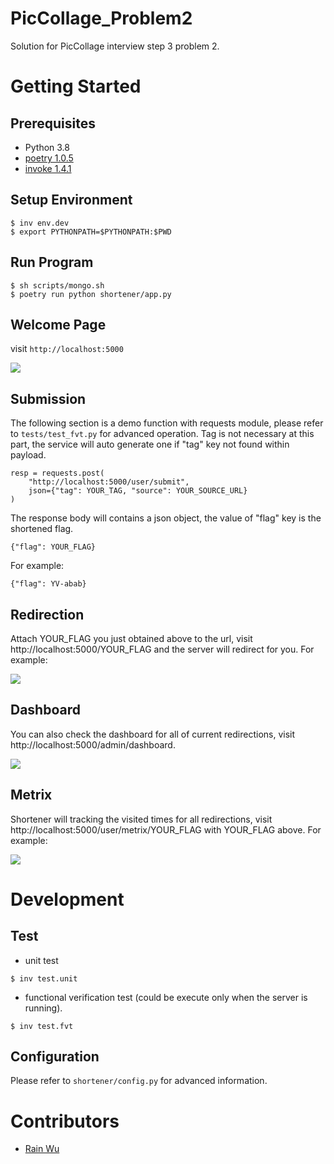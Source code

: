 # PicCollage_Problem2

Solution for PicCollage interview step 3 problem 2.

# Getting Started
## Prerequisites
- Python 3.8
- [poetry 1.0.5](https://python-poetry.org/docs/)
- [invoke 1.4.1](http://www.pyinvoke.org/)

## Setup Environment
```
$ inv env.dev
$ export PYTHONPATH=$PYTHONPATH:$PWD
```

## Run Program
```
$ sh scripts/mongo.sh
$ poetry run python shortener/app.py
```

## Welcome Page

visit `http://localhost:5000`

![](https://i.imgur.com/IhNzBgg.png)

## Submission

The following section is a demo function with requests module, please refer to `tests/test_fvt.py` for advanced operation. Tag is not necessary at this part, the service will auto generate one if "tag" key not found within payload.

```python=
resp = requests.post(
    "http://localhost:5000/user/submit",
    json={"tag": YOUR_TAG, "source": YOUR_SOURCE_URL}
)
```

The response body will contains a json object, the value of "flag" key is the shortened flag.
```
{"flag": YOUR_FLAG}
```

For example:

```json=
{"flag": YV-abab}
```

## Redirection
Attach YOUR_FLAG you just obtained above to the url, visit http://localhost:5000/YOUR_FLAG and the server will redirect for you. For example:

![](https://i.imgur.com/80IuFth.png)

## Dashboard
You can also check the dashboard for all of current redirections, visit http://localhost:5000/admin/dashboard.

![](https://i.imgur.com/GSoqVNQ.png)

## Metrix
Shortener will tracking the visited times for all redirections, visit http://localhost:5000/user/metrix/YOUR_FLAG with YOUR_FLAG above. For example:

![](https://i.imgur.com/U6Sed2e.png)

# Development

## Test

- unit test
```
$ inv test.unit
```

- functional verification test (could be execute only when the server is running).
```
$ inv test.fvt
```

## Configuration

Please refer to `shortener/config.py` for advanced information.

# Contributors
- [Rain Wu](https://github.com/RainrainWu)